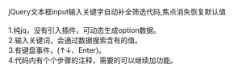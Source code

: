 jQuery文本框input输入关键字自动补全筛选代码,焦点消失恢复默认值
</br>
</br>
1.纯jq，没有引入插件，可动态生成option数据。</br>
2.输入关键词，会通过数据搜索含有的值。</br>
3.有键盘事件，(↑↓、Enter)。</br>
4.代码内有个个步骤的注释，需要的可以继续加功能。
